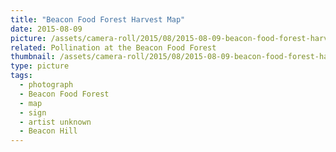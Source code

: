 ```yaml
---
title: "Beacon Food Forest Harvest Map"
date: 2015-08-09
picture: /assets/camera-roll/2015/08/2015-08-09-beacon-food-forest-harvest-map/20150809_202650200_iOS.jpg
related: Pollination at the Beacon Food Forest
thumbnail: /assets/camera-roll/2015/08/2015-08-09-beacon-food-forest-harvest-map/20150809_202650200_iOS-thumbnail.jpg
type: picture
tags:
  - photograph
  - Beacon Food Forest
  - map
  - sign
  - artist unknown
  - Beacon Hill
---
```

